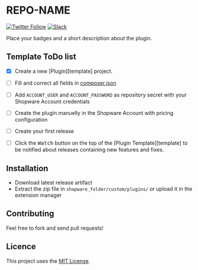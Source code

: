 # REPO-NAME

[![Twitter Follow](https://img.shields.io/twitter/follow/ShopwareFriends?style=flat-square&logo=twitter)](https://twitter.com/ShopwareFriends)
[![Slack](https://img.shields.io/badge/Slack-%23friendsofshopware-blue?style=flat-square&logo=Slack)](https://slack.shopware.com)

Place your badges and a short description about the plugin.


## Template ToDo list
- [x] Create a new [Plugin][template] project.
- [ ] Fill and correct all fields in [composer.json](/composer.json)
- [ ] Add `ACCOUNT_USER` and `ACCOUNT_PASSWORD` as repository secret with your Shopware Account credentials 
- [ ] Create the plugin manuelly in the Shopware Account with pricing configuration
- [ ] Create your first release
- [ ] Click the <kbd>Watch</kbd> button on the top of the [Plugin Template][template] to be notified about releases containing new features and fixes.



## Installation

- Download latest release artifact
- Extract the zip file in `shopware_folder/custom/plugins/` or upload it in the extension manager


## Contributing

Feel free to fork and send pull requests!


## Licence

This project uses the [MIT License](LICENCE.md).
